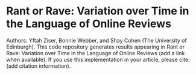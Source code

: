 # Rant or Rave: Variation over Time in the Language of Online Reviews
Authors: Yftah Ziser, Bonnie Webber, and Shay Cohen (The University of Edinburgh).
This code repository generates results appearing in Rant or Rave: Variation over Time in the Language of Online Reviews (add a link when available).
If you use this implementation in your article, please cite: (add citation information).
